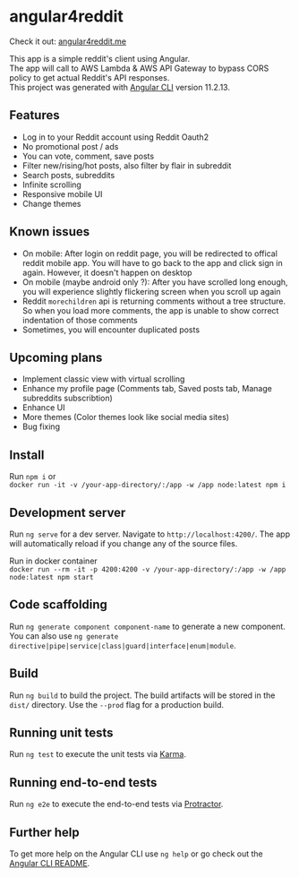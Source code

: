 # angular4reddit
Check it out: [angular4reddit.me](https://angular4reddit.me)  
  
This app is a simple reddit's client using Angular.  
The app will call to AWS Lambda & AWS API Gateway to bypass CORS policy to get actual Reddit's API responses.  
This project was generated with [Angular CLI](https://github.com/angular/angular-cli) version 11.2.13.

## Features

- Log in to your Reddit account using Reddit Oauth2
- No promotional post / ads
- You can vote, comment, save posts
- Filter new/rising/hot posts, also filter by flair in subreddit
- Search posts, subreddits
- Infinite scrolling
- Responsive mobile UI
- Change themes

## Known issues

- On mobile: After login on reddit page, you will be redirected to offical reddit mobile app. You will have to go back to the app and click sign in again. However, it doesn't happen on desktop
- On mobile (maybe android only ?): After you have scrolled long enough, you will experience slightly flickering screen when you scroll up again
- Reddit `morechildren` api is returning comments without a tree structure. So when you load more comments, the app is unable to show correct indentation of those comments
- Sometimes, you will encounter duplicated posts

## Upcoming plans

- Implement classic view with virtual scrolling
- Enhance my profile page (Comments tab, Saved posts tab, Manage subreddits subscribtion)
- Enhance UI
- More themes (Color themes look like social media sites)
- Bug fixing

## Install

Run `npm i` or  
 ```docker run -it -v /your-app-directory/:/app -w /app node:latest npm i```

## Development server

Run `ng serve` for a dev server. Navigate to `http://localhost:4200/`. The app will automatically reload if you change any of the source files.  

Run in docker container  
```docker run --rm -it -p 4200:4200 -v /your-app-directory/:/app -w /app node:latest npm start```

## Code scaffolding

Run `ng generate component component-name` to generate a new component. You can also use `ng generate directive|pipe|service|class|guard|interface|enum|module`.

## Build

Run `ng build` to build the project. The build artifacts will be stored in the `dist/` directory. Use the `--prod` flag for a production build.

## Running unit tests

Run `ng test` to execute the unit tests via [Karma](https://karma-runner.github.io).

## Running end-to-end tests

Run `ng e2e` to execute the end-to-end tests via [Protractor](http://www.protractortest.org/).

## Further help

To get more help on the Angular CLI use `ng help` or go check out the [Angular CLI README](https://github.com/angular/angular-cli/blob/master/README.md).
